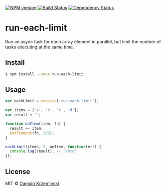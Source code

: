 [![NPM version][npm-image]][npm-url]
[![Build Status][travis-image]][travis-url]
[![Dependency Status][gemnasium-image]][gemnasium-url]

# run-each-limit

Run an async task for each array element in parallel, but limit the number of tasks executing at the same time.

## Install

```sh
$ npm install --save run-each-limit
```

## Usage

```js
var eachLimit = require('run-each-limit');

var items = ['a', 'b', 'c', 'd'];
var result = '';

function onItem(item, fn) {
  result += item;
  setTimeout(fn, 200);
}

eachLimit(items, 2, onItem, function(err) {
  console.log(result); // 'abcd'
});

```

## License

MIT © [Damian Krzeminski](https://pirxpilot.me)

[npm-image]: https://img.shields.io/npm/v/run-each-limit.svg
[npm-url]: https://npmjs.org/package/run-each-limit

[travis-url]: https://travis-ci.org/pirxpilot/run-each-limit
[travis-image]: https://img.shields.io/travis/pirxpilot/run-each-limit.svg

[gemnasium-image]: https://img.shields.io/gemnasium/pirxpilot/run-each-limit.svg
[gemnasium-url]: https://gemnasium.com/pirxpilot/run-each-limit
